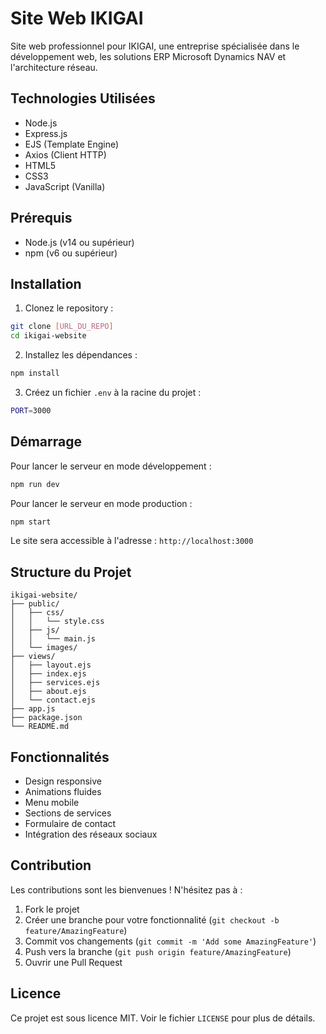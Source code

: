 # Site Web IKIGAI

Site web professionnel pour IKIGAI, une entreprise spécialisée dans le développement web, les solutions ERP Microsoft Dynamics NAV et l'architecture réseau.

## Technologies Utilisées

- Node.js
- Express.js
- EJS (Template Engine)
- Axios (Client HTTP)
- HTML5
- CSS3
- JavaScript (Vanilla)

## Prérequis

- Node.js (v14 ou supérieur)
- npm (v6 ou supérieur)

## Installation

1. Clonez le repository :
```bash
git clone [URL_DU_REPO]
cd ikigai-website
```

2. Installez les dépendances :
```bash
npm install
```

3. Créez un fichier `.env` à la racine du projet :
```bash
PORT=3000
```

## Démarrage

Pour lancer le serveur en mode développement :
```bash
npm run dev
```

Pour lancer le serveur en mode production :
```bash
npm start
```

Le site sera accessible à l'adresse : `http://localhost:3000`

## Structure du Projet

```
ikigai-website/
├── public/
│   ├── css/
│   │   └── style.css
│   ├── js/
│   │   └── main.js
│   └── images/
├── views/
│   ├── layout.ejs
│   ├── index.ejs
│   ├── services.ejs
│   ├── about.ejs
│   └── contact.ejs
├── app.js
├── package.json
└── README.md
```

## Fonctionnalités

- Design responsive
- Animations fluides
- Menu mobile
- Sections de services
- Formulaire de contact
- Intégration des réseaux sociaux

## Contribution

Les contributions sont les bienvenues ! N'hésitez pas à :

1. Fork le projet
2. Créer une branche pour votre fonctionnalité (`git checkout -b feature/AmazingFeature`)
3. Commit vos changements (`git commit -m 'Add some AmazingFeature'`)
4. Push vers la branche (`git push origin feature/AmazingFeature`)
5. Ouvrir une Pull Request

## Licence

Ce projet est sous licence MIT. Voir le fichier `LICENSE` pour plus de détails. 